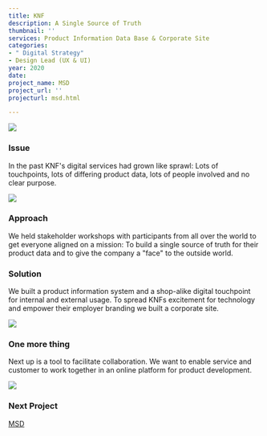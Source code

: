 ```yaml
---
title: KNF
description: A Single Source of Truth
thumbnail: ''
services: Product Information Data Base & Corporate Site
categories:
- " Digital Strategy"
- Design Lead (UX & UI)
year: 2020
date: 
project_name: MSD
project_url: ''
projecturl: msd.html

---
```

![](/upload/KNF_Designs_1.jpg)

### Issue

<p class="einleser">In the past KNF's digital services had grown like sprawl: Lots of touchpoints, lots of differing product data, lots of people involved and no clear purpose.</p>

<SingleProjectHeader
:services="$page.frontmatter.services"
:year="$page.frontmatter.year.toString()"
:categories="$page.frontmatter.categories"
/>

![](/upload/KNF_Designs_2.jpg)

### Approach

<p class="einleser">We held stakeholder workshops with participants from all over the world to get everyone aligned on a mission: To build <span class="bold">a single source of truth</span> for their product data and to give the company a "face" to the outside world.</p>

### Solution

We built a product information system and a shop-alike digital touchpoint for internal and external usage. To spread KNFs excitement for technology and empower their employer branding we built a corporate site.

![](/upload/KNF_Designs_3.jpg)

### One more thing

Next up is a tool to facilitate collaboration. We want to enable service and customer to work together in an online platform for product development.

![](/upload/KNF_Designs_4.jpg)

### **Next Project**

[MSD](/works/msd.html)